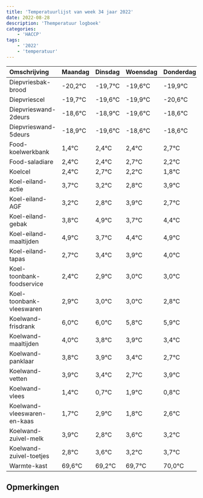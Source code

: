 ```yaml
---
title: 'Temperatuurlijst van week 34 jaar 2022'
date: 2022-08-28
description: 'Themperatuur logboek'
categories:
    - 'HACCP'
tags:
    - '2022'
    - 'temperatuur'
---
```

|Omschrijving|Maandag|Dinsdag|Woensdag|Donderdag|Vrijdag|Zaterdag|Zondag|
|:---|:---|:---|:---|:---|:---|:---|:---|
|Diepvriesbak-brood|-20,2°C|-19,7°C|-19,6°C|-19,9°C|-20,6°C|-19,6°C|-19,6°C|
|Diepvriescel|-19,7°C|-19,6°C|-19,9°C|-20,6°C|-19,6°C|-19,6°C|-19,3°C|
|Diepvrieswand-2deurs|-18,6°C|-18,9°C|-19,6°C|-18,6°C|-18,6°C|-18,3°C|-18,8°C|
|Diepvrieswand-5deurs|-18,9°C|-19,6°C|-18,6°C|-18,6°C|-18,3°C|-18,8°C|-19,2°C|
|Food-koelwerkbank|1,4°C|2,4°C|2,4°C|2,7°C|2,2°C|1,8°C|2,9°C|
|Food-saladiare|2,4°C|2,4°C|2,7°C|2,2°C|1,8°C|2,9°C|1,7°C|
|Koelcel|2,4°C|2,7°C|2,2°C|1,8°C|2,9°C|1,7°C|2,4°C|
|Koel-eiland-actie|3,7°C|3,2°C|2,8°C|3,9°C|2,7°C|3,4°C|3,9°C|
|Koel-eiland-AGF|3,2°C|2,8°C|3,9°C|2,7°C|3,4°C|3,9°C|4,0°C|
|Koel-eiland-gebak|3,8°C|4,9°C|3,7°C|4,4°C|4,9°C|5,0°C|5,0°C|
|Koel-eiland-maaltijden|4,9°C|3,7°C|4,4°C|4,9°C|5,0°C|5,0°C|4,8°C|
|Koel-eiland-tapas|2,7°C|3,4°C|3,9°C|4,0°C|4,0°C|3,8°C|3,9°C|
|Koel-toonbank-foodservice|2,4°C|2,9°C|3,0°C|3,0°C|2,8°C|2,9°C|2,4°C|
|Koel-toonbank-vleeswaren|2,9°C|3,0°C|3,0°C|2,8°C|2,9°C|2,4°C|1,7°C|
|Koelwand-frisdrank|6,0°C|6,0°C|5,8°C|5,9°C|5,4°C|4,7°C|5,9°C|
|Koelwand-maaltijden|4,0°C|3,8°C|3,9°C|3,4°C|2,7°C|3,9°C|2,8°C|
|Koelwand-panklaar|3,8°C|3,9°C|3,4°C|2,7°C|3,9°C|2,8°C|3,6°C|
|Koelwand-vetten|3,9°C|3,4°C|2,7°C|3,9°C|2,8°C|3,6°C|3,2°C|
|Koelwand-vlees|1,4°C|0,7°C|1,9°C|0,8°C|1,6°C|1,2°C|1,7°C|
|Koelwand-vleeswaren-en-kaas|1,7°C|2,9°C|1,8°C|2,6°C|2,2°C|2,7°C|3,0°C|
|Koelwand-zuivel-melk|3,9°C|2,8°C|3,6°C|3,2°C|3,7°C|4,0°C|3,4°C|
|Koelwand-zuivel-toetjes|2,8°C|3,6°C|3,2°C|3,7°C|4,0°C|3,4°C|3,4°C|
|Warmte-kast|69,6°C|69,2°C|69,7°C|70,0°C|69,4°C|69,4°C|69,2°C|

## Opmerkingen


